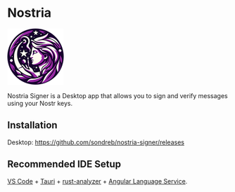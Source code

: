# Nostria

<img src="public/icons/icon-128x128.png" alt="Nostria Logo" width="128" height="128">

Nostria Signer is a Desktop app that allows you to sign and verify messages using your Nostr keys.

## Installation

Desktop: https://github.com/sondreb/nostria-signer/releases

## Recommended IDE Setup

[VS Code](https://code.visualstudio.com/) + [Tauri](https://marketplace.visualstudio.com/items?itemName=tauri-apps.tauri-vscode) + [rust-analyzer](https://marketplace.visualstudio.com/items?itemName=rust-lang.rust-analyzer) + [Angular Language Service](https://marketplace.visualstudio.com/items?itemName=Angular.ng-template).

